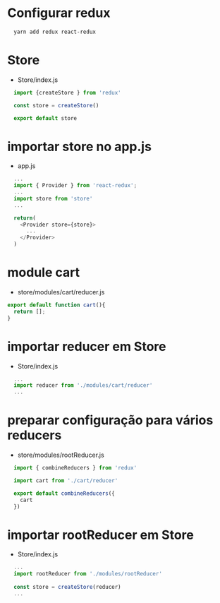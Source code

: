 # Configurar redux
```sh
  yarn add redux react-redux
```

# Store
- Store/index.js
```js
  import {createStore } from 'redux'

  const store = createStore()

  export default store
```

# importar store no app.js
- app.js
```js
  ...
  import { Provider } from 'react-redux';
  ...
  import store from 'store'
  ...

  return(
    <Provider store={store}>
      ...
    </Provider>
  )

```

# module cart
- store/modules/cart/reducer.js
```js
export default function cart(){
  return [];
}
```

# importar reducer em Store
- Store/index.js
```js
  ...
  import reducer from './modules/cart/reducer'
  ...
```

# preparar configuração para vários reducers
- store/modules/rootReducer.js
```js
  import { combineReducers } from 'redux'

  import cart from './cart/reducer'

  export default combineReducers({
    cart
  })
```

# importar rootReducer em Store
- Store/index.js
```js
  ...
  import rootReducer from './modules/rootReducer'
  
  const store = createStore(reducer)
  ...
```